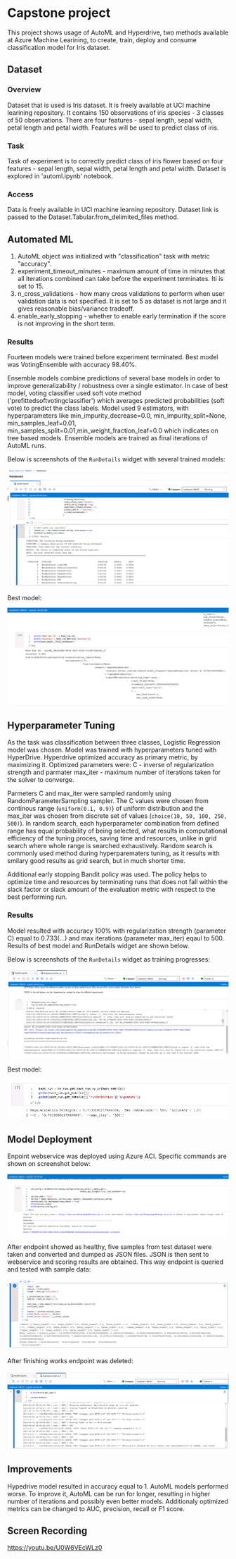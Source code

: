
# Capstone project

This project shows usage of AutoML and Hyperdrive, two methods available at Azure Machine Learining, to create, train, deploy and consume classification model for Iris dataset. 

## Dataset

### Overview
Dataset that is used is Iris dataset. It is freely available at UCI machine learining repository. It contains 150 observations of iris species - 3 classes of 50 observations. There are four features - sepal length, sepal width, petal length and petal width. Features will be used to predict class of iris.

### Task
Task of experiment is to correctly predict class of iris flower based on four features - sepal length, sepal width, petal length and petal width. Dataset is explored in 'automl.ipynb' notebook.

### Access
Data is freely available in UCI machine learning repository. Dataset link is passed to the Dataset.Tabular.from_delimited_files method.

## Automated ML
1. AutoML object was initialized with "classification" task with metric "accuracy". 
2. experiment_timeout_minutes - maximum amount of time in minutes that all iterations combined can take before the experiment terminates. Iti is set to 15.
3. n_cross_validations - how many cross validations to perform when user validation data is not specified. It is set to 5 as dataset is not large and it gives reasonable bias/variance tradeoff.
4. enable_early_stopping - whether to enable early termination if the score is not improving in the short term.
### Results
Fourteen models were trained before experiment terminated. Best model was VotingEnsemble with accuracy 98.40%.

Ensemble models combine predictions of several base models in order to improve generalizability / robustness over a single estimator. In case of best model, voting classifier used soft vote method ('prefittedsoftvotingclassifier') which averages predicted probabilities (soft vote) to predict the class labels. Model used 9 estimators, with hyperparameters like min_impurity_decrease=0.0, min_impurity_split=None, min_samples_leaf=0.01, min_samples_split=0.01,min_weight_fraction_leaf=0.0 which indicates on tree based models. Ensemble models are trained as final iterations of AutoML runs.

Below is screenshots of the `RunDetails` widget with several trained models:

<img src="pics/rundet_automl.png">

Best model:

<img src="pics/best_automl.PNG">


## Hyperparameter Tuning
As the task was classification between three classes, Logistic Regression model was chosen. Model was trained with hyperparameters tuned with HyperDrive. Hyperdrive optimized accuracy as primary metric, by maximizing it. Optimized parameters were: C - inverse of regularization strength and parmater max_iter - maximum number of iterations taken for the solver to converge.

Parmeters C and max_iter were sampled randomly using RandomParameterSampling sampler. The C values were chosen from continous range (`uniform(0.1, 0.9)`) of uniform distribution and the max_iter was chosen from discrete set of values (`choice(10, 50, 100, 250,  500)`). In random search, each hyperparameter combination from defined range has equal probability of being selected, what results in computational efficiency of the tuning proces, saving time and resources, unlike in grid search where whole range is searched exhaustively. Random search is commonly used method during hyperparematers tuning, as it results with smilary good results as grid search, but in much shorter time.

Additional early stopping Bandit policy was used. The policy helps to optimize time and resources by terminating runs that does not fall within the slack factor or slack amount of the evaluation metric with respect to the best performing run.

### Results
Model resulted with accuracy 100% with regularization strength (parameter C) equal to 0.733(...) and max iterations (parameter max_iter) eqaul to 500. Results of best model and RunDetails widget are shown below.

Below is screenshots of the `RunDetails` widget as training progresses:

<img src="pics/rundet_hd.png">

Best model:

<img src="pics/best_hd.PNG">

## Model Deployment
Enpoint webservice was deployed using Azure ACI. Specific commands are shown on screenshot below:

<img src="pics/deploy_code_healthy.PNG">

After endpoint showed as healthy, five samples from test dataset were taken and converted and dumped as JSON files. JSON is then sent to webservice and scoring results are obtained. This way endpoint is queried and tested with sample data:

<img src="pics/test_endpoint.PNG">

After finishing works endpoint was deleted:

<img src="pics/delete.PNG">

## Improvements
Hypedrive model resulted in accuracy equal to 1. AutoML models performed worse. To improve it, AutoML can be run for longer, resulting in higher number of iterations and possibly even better models. Additionaly optimized metrics can be changed to AUC, precision, recall or F1 score. 

## Screen Recording
https://youtu.be/U0W6VEcWLz0


